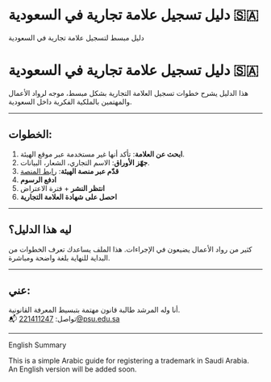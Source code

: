 # دليل تسجيل علامة تجارية في السعودية 🇸🇦
دليل مبسط لتسجيل علامة تجارية في السعودية
# دليل تسجيل علامة تجارية في السعودية 🇸🇦

هذا الدليل يشرح خطوات تسجيل العلامة التجارية بشكل مبسط، موجه لرواد الأعمال والمهتمين بالملكية الفكرية داخل السعودية.

---

## الخطوات:

1. **ابحث عن العلامة**: تأكد أنها غير مستخدمة عبر موقع الهيئة.
2. **جهّز الأوراق**: الاسم التجاري، الشعار، البيانات.
3. **قدّم عبر منصة الهيئة**: [رابط المنصة](https://tm.saip.gov.sa)
4. **ادفع الرسوم**
5. **انتظر النشر** + فترة الاعتراض
6. **احصل على شهادة العلامة التجارية**

---

## ليه هذا الدليل؟

كثير من رواد الأعمال يضيعون في الإجراءات. هذا الملف يساعدك تعرف الخطوات من البداية للنهاية بلغة واضحة ومباشرة.

---

## عني:

 أنا وله المرشد  طالبة قانون مهتمة بتبسيط المعرفة القانونية.  
📬 تواصل: 221411247@psu.edu.sa 

---

English Summary 

This is a simple Arabic guide for registering a trademark in Saudi Arabia.  
An English version will be added soon.

